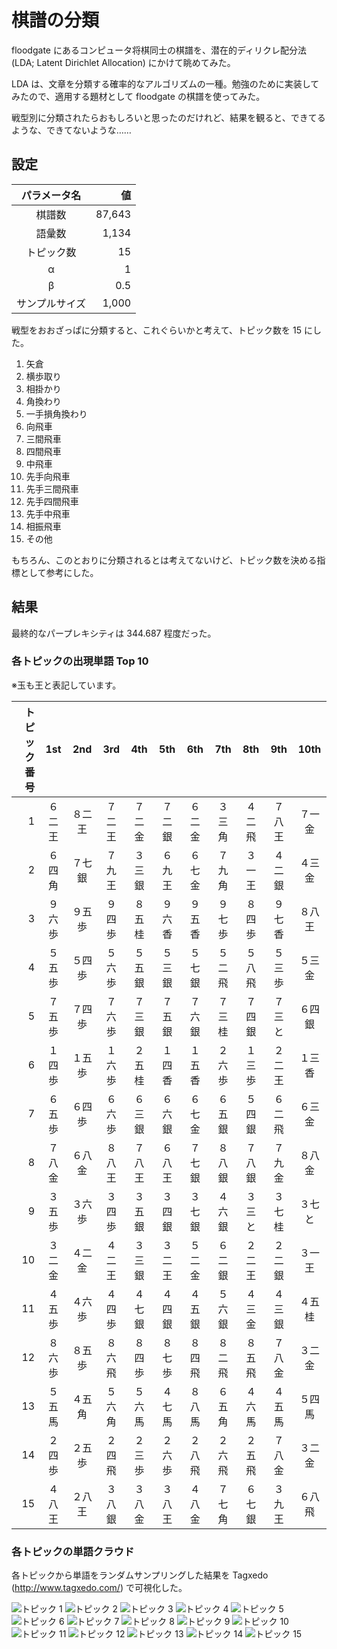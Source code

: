 
# 棋譜の分類

floodgate にあるコンピュータ将棋同士の棋譜を、潜在的ディリクレ配分法 (LDA; Latent Dirichlet Allocation) にかけて眺めてみた。

LDA は、文章を分類する確率的なアルゴリズムの一種。勉強のために実装してみたので、適用する題材として floodgate の棋譜を使ってみた。

戦型別に分類されたらおもしろいと思ったのだけれど、結果を観ると、できてるような、できてないような……

## 設定

| パラメータ名 | 値 |
|:--:|--:|
| 棋譜数 | 87,643 |
| 語彙数 | 1,134 |
| トピック数 | 15 |
| α | 1 |
| β | 0.5 |
| サンプルサイズ | 1,000 |

戦型をおおざっぱに分類すると、これぐらいかと考えて、トピック数を 15 にした。

1. 矢倉
1. 横歩取り
1. 相掛かり
1. 角換わり
1. 一手損角換わり
1. 向飛車
1. 三間飛車
1. 四間飛車
1. 中飛車
1. 先手向飛車
1. 先手三間飛車
1. 先手四間飛車
1. 先手中飛車
1. 相振飛車
1. その他

もちろん、このとおりに分類されるとは考えてないけど、トピック数を決める指標として参考にした。

## 結果

最終的なパープレキシティは 344.687 程度だった。

### 各トピックの出現単語 Top 10

※玉も王と表記しています。

| トピック番号 | 1st | 2nd | 3rd | 4th | 5th | 6th | 7th | 8th | 9th | 10th |
|--:|:--:|:--:|:--:|:--:|:--:|:--:|:--:|:--:|:--:|:--:|
|  1 | ６二王 | ８二王 | ７二王 | ７二金 | ７二銀 | ６二金 | ３三角 | ４二飛 | ７八王 | ７一金 |
|  2 | ６四角 | ７七銀 | ７九王 | ３三銀 | ６九王 | ６七金 | ７九角 | ３一王 | ４二銀 | ４三金 |
|  3 | ９六歩 | ９五歩 | ９四歩 | ８五桂 | ９六香 | ９五香 | ９七歩 | ８四歩 | ９七香 | ８八王 |
|  4 | ５五歩 | ５四歩 | ５六歩 | ５五銀 | ５三銀 | ５七銀 | ５二飛 | ５八飛 | ５三歩 | ５三金 |
|  5 | ７五歩 | ７四歩 | ７六歩 | ７三銀 | ７五銀 | ７六銀 | ７三桂 | ７四銀 | ７三と | ６四銀 |
|  6 | １四歩 | １五歩 | １六歩 | ２五桂 | １四香 | １五香 | ２六歩 | １三歩 | ２二王 | １三香 |
|  7 | ６五歩 | ６四歩 | ６六歩 | ６三銀 | ６六銀 | ６七金 | ６五銀 | ５四銀 | ６二飛 | ６三金 |
|  8 | ７八金 | ６八金 | ８八王 | ７八王 | ６八王 | ７七銀 | ８八銀 | ７八銀 | ７九金 | ８八金 |
|  9 | ３五歩 | ３六歩 | ３四歩 | ３五銀 | ３四銀 | ３七銀 | ４六銀 | ３三と | ３七桂 | ３七と |
| 10 | ３二金 | ４二金 | ４二王 | ３三銀 | ３二王 | ５二金 | ６二銀 | ２二王 | ２二銀 | ３一王 |
| 11 | ４五歩 | ４六歩 | ４四歩 | ４七銀 | ４四銀 | ４五銀 | ５六銀 | ４三金 | ４三銀 | ４五桂 |
| 12 | ８六歩 | ８五歩 | ８六飛 | ８四歩 | ８七歩 | ８四飛 | ８二飛 | ８五飛 | ７八金 | ３二金 |
| 13 | ５五馬 | ４五角 | ５六角 | ５六馬 | ４七馬 | ８八馬 | ６五角 | ４六馬 | ４五馬 | ５四馬 |
| 14 | ２四歩 | ２五歩 | ２四飛 | ２三歩 | ２六歩 | ２八飛 | ２六飛 | ２五飛 | ７八金 | ３二金 |
| 15 | ４八王 | ２八王 | ３八銀 | ３八金 | ３八王 | ４八金 | ７七角 | ６七銀 | ３九王 | ６八飛 |

### 各トピックの単語クラウド

各トピックから単語をランダムサンプリングした結果を Tagxedo (http://www.tagxedo.com/) で可視化した。

![トピック 1](img/01.jpg "トピック 1")
![トピック 2](img/02.jpg "トピック 2")
![トピック 3](img/03.jpg "トピック 3")
![トピック 4](img/04.jpg "トピック 4")
![トピック 5](img/05.jpg "トピック 5")
![トピック 6](img/06.jpg "トピック 6")
![トピック 7](img/07.jpg "トピック 7")
![トピック 8](img/08.jpg "トピック 8")
![トピック 9](img/09.jpg "トピック 9")
![トピック 10](img/10.jpg "トピック 10")
![トピック 11](img/11.jpg "トピック 11")
![トピック 12](img/12.jpg "トピック 12")
![トピック 13](img/13.jpg "トピック 13")
![トピック 14](img/14.jpg "トピック 14")
![トピック 15](img/15.jpg "トピック 15")
